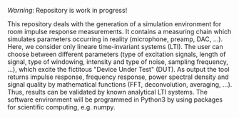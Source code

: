 *Warning*: Repository is work in progress! 

This repository deals with the generation of a simulation environment for room impulse response measurements. 
It contains a measuring chain which simulates parameters occurring in reality (microphone, preamp, DAC, ...).
Here, we consider only lineare time-invariant systems (LTI). The user can choose between different parameters (type
of excitation signals, length of signal, type of windowing, intensity and type of noise, sampling frequency, ...), which excite the fictitous "Device Under Test" (DUT). As output the tool returns impulse response, frequency response, power spectral density and signal quality by mathematical functions (FFT, deconvolution, averaging, ...). Thus, results can
be validated by known analytical LTI systems. The software environment will be programmed in Python3 by using packages 
for scientific computing, e.g. numpy.
